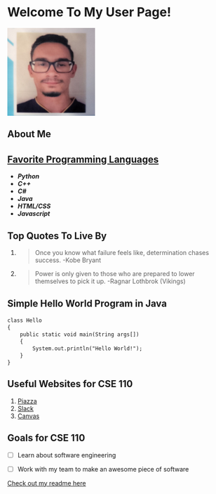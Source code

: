 # Welcome To My User Page!

<img src=images/profile.jpg width=200 height=200 align=center>

## **About Me**

###### 

## [**Favorite Programming Languages**](README.md)

- ***Python***
- ***C++***
- ***C#***
- ***Java***
- ***HTML/CSS***
- ***Javascript***

## **Top Quotes To Live By**

1. > Once you know what failure feels like, determination chases success. -Kobe Bryant

2. > Power is only given to those who are prepared to lower themselves to pick it up. -Ragnar Lothbrok (Vikings)

## **Simple Hello World Program in Java**

```
class Hello
{
    public static void main(String args[])
    {
        System.out.println("Hello World!");
    }
}
```

## **Useful Websites for CSE 110**

1. [Piazza](https://piazza.com/)
2. [Slack](https://slack.com/)
3. [Canvas](https://canvas.ucsd.edu/)

## **Goals for CSE 110**

- [ ] Learn about software engineering
- [ ] Work with my team to make an awesome piece of software


[Check out my readme here](README.md)
